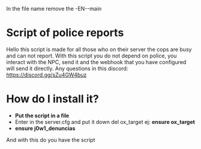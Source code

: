 In the file name remove the -EN--main

  # Script of police reports

Hello this script is made for all those who on their server the cops are busy and can not report. With this script you do not depend on police, you interact with the NPC, send it and the webhook that you have configured will send it directly. Any questions in this discord: https://discord.gg/sZu4GW4buz


# How do I install it?

- **Put the script in a file**
- Enter in the server.cfg and put it down del ox_target ej: **ensure ox_target**
- **ensure j0w1_denuncias**

And with this do you have the script
